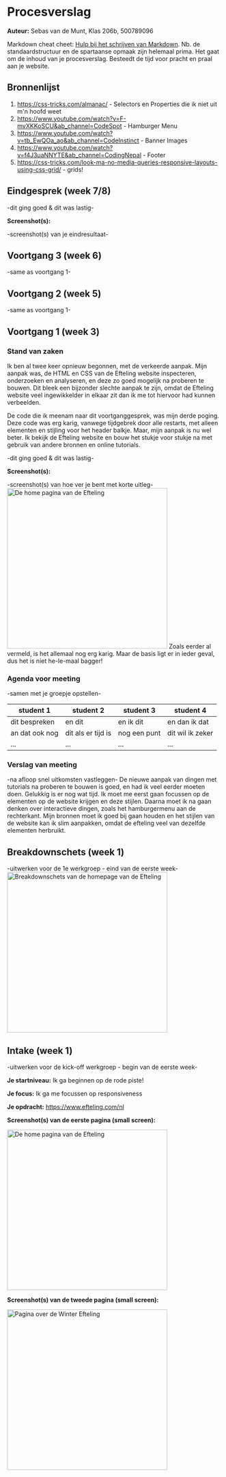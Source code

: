 # Procesverslag
**Auteur:** Sebas van de Munt, Klas 206b, 500789096

Markdown cheat cheet: [Hulp bij het schrijven van Markdown](https://github.com/adam-p/markdown-here/wiki/Markdown-Cheatsheet). Nb. de standaardstructuur en de spartaanse opmaak zijn helemaal prima. Het gaat om de inhoud van je procesverslag. Besteedt de tijd voor pracht en praal aan je website.



## Bronnenlijst
1. https://css-tricks.com/almanac/ - Selectors en Properties die ik niet uit m'n hoofd weet
2. https://www.youtube.com/watch?v=F-mvXKKoSCU&ab_channel=CodeSpot - Hamburger Menu
3. https://www.youtube.com/watch?v=tb_EwQOa_ao&ab_channel=CodeInstinct - Banner Images
4. https://www.youtube.com/watch?v=f4J3uaNNYTE&ab_channel=CodingNepal - Footer
5. https://css-tricks.com/look-ma-no-media-queries-responsive-layouts-using-css-grid/ - grids!



## Eindgesprek (week 7/8)

-dit ging goed & dit was lastig-

**Screenshot(s):**

-screenshot(s) van je eindresultaat-



## Voortgang 3 (week 6)

-same as voortgang 1-



## Voortgang 2 (week 5)

-same as voortgang 1-



## Voortgang 1 (week 3)

### Stand van zaken
Ik ben al twee keer opnieuw begonnen, met de verkeerde aanpak.
Mijn aanpak was, de HTML en CSS van de Efteling website inspecteren, onderzoeken en analyseren, en deze zo goed mogelijk na proberen te bouwen.
Dit bleek een bijzonder slechte aanpak te zijn, omdat de Efteling website veel ingewikkelder in elkaar zit dan ik me tot hiervoor had kunnen verbeelden.

De code die ik meenam naar dit voortganggesprek, was mijn derde poging.
Deze code was erg karig, vanwege tijdgebrek door alle restarts, met alleen elementen en stijling voor het header balkje.
Maar, mijn aanpak is nu wel beter. Ik bekijk de Efteling website en bouw het stukje voor stukje na met gebruik van andere bronnen en online tutorials.


-dit ging goed & dit was lastig-

**Screenshot(s):**

-screenshot(s) van hoe ver je bent met korte uitleg-
<img src="images/Afbeelding3.png" width="375px" alt="De home pagina van de Efteling">
Zoals eerder al vermeld, is het allemaal nog erg karig. Maar de basis ligt er in ieder geval, dus het is niet he-le-maal bagger!

### Agenda voor meeting

-samen met je groepje opstellen-

| student 1      | student 2          | student 3    | student 4        |
| ---            | ---                | ---          | ---              |
| dit bespreken  | en dit             | en ik dit    | en dan ik dat    |
| an dat ook nog | dit als er tijd is | nog een punt | dit wil ik zeker |
| ...            | ...                | ...          | ...              |

### Verslag van meeting

-na afloop snel uitkomsten vastleggen-
De nieuwe aanpak van dingen met tutorials na proberen te bouwen is goed, en had ik veel eerder moeten doen. Gelukkig is er nog wat tijd.
Ik moet me eerst gaan focussen op de elementen op de website krijgen en deze stijlen. Daarna moet ik na gaan denken over interactieve dingen,
zoals het hamburgermenu aan de rechterkant. Mijn bronnen moet ik goed bij gaan houden en het stijlen van de website kan ik slim aanpakken,
omdat de efteling veel van dezelfde elementen herbruikt.



## Breakdownschets (week 1)

-uitwerken voor de 1e werkgroep - eind van de eerste week-
<img src="images/Breakdownschets1.png" width="375px" alt="Breakdownschets van de homepage van de Efteling">


## Intake (week 1)
-uitwerken voor de kick-off werkgroep - begin van de eerste week-

**Je startniveau:** Ik ga beginnen op de rode piste!

**Je focus:** Ik ga me focussen op responsiveness

**Je opdracht:** https://www.efteling.com/nl

**Screenshot(s) van de eerste pagina (small screen):**

<img src="images/Afbeelding1.png" width="375px" alt="De home pagina van de Efteling">

**Screenshot(s) van de tweede pagina (small screen):**

<img src="images/Afbeelding2.png" width="375px" alt="Pagina over de Winter Efteling">

